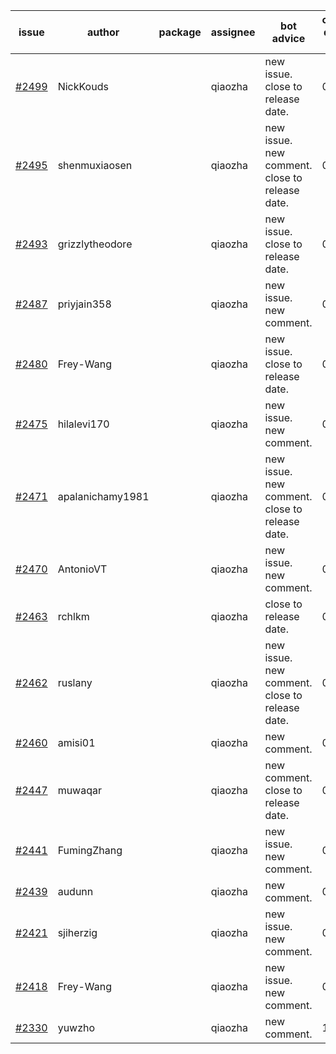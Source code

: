 | issue | author | package | assignee | bot advice | created date of issue | target release date | date from target |
| ------ | ------ | ------ | ------ | ------ | ------ | ------ | :-----: |
| [#2499](https://github.com/Azure/sdk-release-request/issues/2499) | NickKouds |  | qiaozha | new issue. close to release date.  | 02-25 | 03-02 | 1 |
| [#2495](https://github.com/Azure/sdk-release-request/issues/2495) | shenmuxiaosen |  | qiaozha | new issue. new comment. close to release date.  | 02-25 | 03-01 | 0 |
| [#2493](https://github.com/Azure/sdk-release-request/issues/2493) | grizzlytheodore |  | qiaozha | new issue. close to release date.  | 02-25 | 03-01 | 0 |
| [#2487](https://github.com/Azure/sdk-release-request/issues/2487) | priyjain358 |  | qiaozha | new issue. new comment. | 02-25 | 03-14 |  |
| [#2480](https://github.com/Azure/sdk-release-request/issues/2480) | Frey-Wang |  | qiaozha | new issue. close to release date.  | 02-22 | 03-01 | 0 |
| [#2475](https://github.com/Azure/sdk-release-request/issues/2475) | hilalevi170 |  | qiaozha | new issue. new comment. | 02-21 | 02-24 |  |
| [#2471](https://github.com/Azure/sdk-release-request/issues/2471) | apalanichamy1981 |  | qiaozha | new issue. new comment. close to release date.  | 02-19 | 02-28 | 0 |
| [#2470](https://github.com/Azure/sdk-release-request/issues/2470) | AntonioVT |  | qiaozha | new issue. new comment. | 02-18 | 03-07 |  |
| [#2463](https://github.com/Azure/sdk-release-request/issues/2463) | rchlkm |  | qiaozha | close to release date.  | 02-18 | 02-28 | 0 |
| [#2462](https://github.com/Azure/sdk-release-request/issues/2462) | ruslany |  | qiaozha | new issue. new comment. close to release date.  | 02-18 | 03-01 | 0 |
| [#2460](https://github.com/Azure/sdk-release-request/issues/2460) | amisi01 |  | qiaozha | new comment. | 02-17 | 02-18 |  |
| [#2447](https://github.com/Azure/sdk-release-request/issues/2447) | muwaqar |  | qiaozha | new comment. close to release date.  | 02-15 | 02-28 | 0 |
| [#2441](https://github.com/Azure/sdk-release-request/issues/2441) | FumingZhang |  | qiaozha | new issue. new comment. | 02-14 | 02-21 |  |
| [#2439](https://github.com/Azure/sdk-release-request/issues/2439) | audunn |  | qiaozha | new comment. | 02-10 | 02-14 |  |
| [#2421](https://github.com/Azure/sdk-release-request/issues/2421) | sjiherzig |  | qiaozha | new issue. new comment. | 02-07 | 02-15 |  |
| [#2418](https://github.com/Azure/sdk-release-request/issues/2418) | Frey-Wang |  | qiaozha | new issue. new comment. | 02-07 | 02-14 |  |
| [#2330](https://github.com/Azure/sdk-release-request/issues/2330) | yuwzho |  | qiaozha | new comment. | 12-22 | 01-17 |  |
